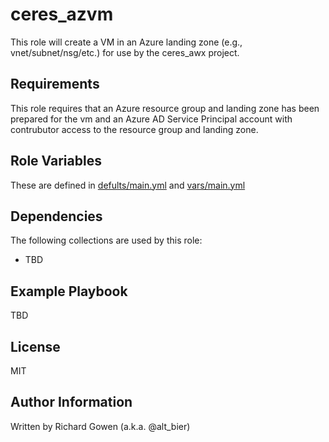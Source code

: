 ceres_azvm
============

This role will create a VM in an Azure landing zone (e.g., vnet/subnet/nsg/etc.) for use by the ceres_awx project.

Requirements
------------

This role requires that an Azure resource group and landing zone has been prepared for the vm
and an Azure AD Service Principal account with contrubutor access to the resource group and landing zone.

Role Variables
--------------

These are defined in [defults/main.yml](defults/main.yml) and [vars/main.yml](vars/main.yml)

Dependencies
------------

The following collections are used by this role:
*  TBD

Example Playbook
----------------

TBD

License
-------

MIT

Author Information
------------------

Written by Richard Gowen (a.k.a. @alt_bier)
